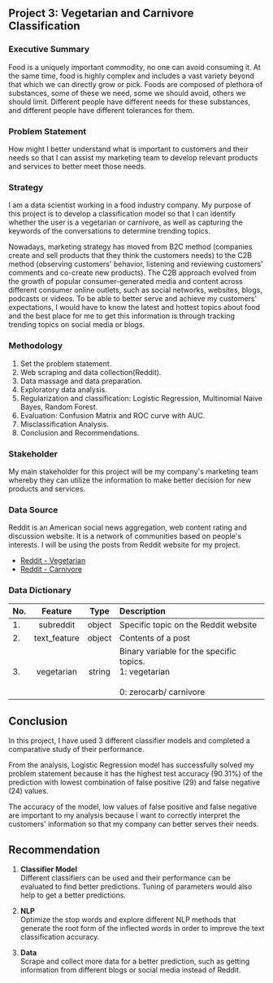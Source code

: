 ## Project 3: Vegetarian and Carnivore Classification

### Executive Summary
Food is a uniquely important commodity, no one can avoid consuming it. At the same time, food is highly complex and includes a vast variety beyond that which we can directly grow or pick. Foods are composed of plethora of substances, some of these we need, some we should avoid, others we should limit. Different people have different needs for these substances, and different people have different tolerances for them.

### Problem Statement
How might I better understand what is important to customers and their needs so that I can assist my marketing team to develop relevant products and services to better meet those needs.

### Strategy
I am a data scientist working in a food industry company. My purpose of this project is to develop a classification model so that I can identify whether the user is a vegetarian or carnivore, as well as capturing the keywords of the conversations to determine trending topics.

Nowadays, marketing strategy has moved from B2C method (companies create and sell products that they think the customers needs) to the C2B method (observing customers' behavior, listening and reviewing customers' comments and co-create new products). The C2B approach evolved from the growth of popular consumer-generated media and content across different consumer online outlets, such as social networks, websites, blogs, podcasts or videos. To be able to better serve and achieve my customers' expectations, I would have to know the latest and hottest topics about food and the best place for me to get this information is through tracking trending topics on social media or blogs.

### Methodology
1. Set the problem statement.
2. Web scraping and data collection(Reddit).
3. Data massage and data preparation.
4. Exploratory data analysis.
5. Regularization and classification: Logistic Regression, Multinomial Naive Bayes, Random Forest.
6. Evaluation: Confusion Matrix and ROC curve with AUC.
7. Misclassification Analysis.
8. Conclusion and Recommendations.

### Stakeholder
My main stakeholder for this project will be my company's marketing team whereby they can utilize the information to make better decision for new products and services.

### Data Source
Reddit is an American social news aggregation, web content rating and discussion website. It is a network of communities based on people's interests. I will be using the posts from Reddit website for my project.

- [Reddit - Vegetarian](https://www.reddit.com/r/vegetarian/)
- [Reddit - Carnivore](https://www.reddit.com/r/zerocarb)

### Data Dictionary

|No.| Feature| Type | Description|
|:--|:---:|:--:|:---|
|1.| subreddit| object| Specific topic on the Reddit website|
|2.| text_feature| object| Contents of a post|
|3.| vegetarian| string| Binary variable for the specific topics. <br> 1: vegetarian </br> <br> 0: zerocarb/ carnivore </br>|

## Conclusion

In this project, I have used 3 different classifier models and completed a comparative study of their performance. 

From the analysis, Logistic Regression model has successfully solved my problem statement because it has the highest test accuracy (90.31%) of the prediction with lowest combination of false positive (29) and false negative (24) values. 

The accuracy of the model, low values of false positive and false negative are important to my analysis because I want to correctly interpret the customers' information so that my company can better serves their needs.

## Recommendation
1. __Classifier Model__ <br> Different classifiers can be used and their performance can be evaluated to find better predictions. Tuning of parameters would also help to get a better predictions. </br>


2. __NLP__ <br>Optimize the stop words and explore different NLP methods that generate the root form of the inflected words in order to improve the text classification accuracy. </br>


3. __Data__ <br>Scrape and collect more data for a better prediction, such as getting information from different blogs or social media instead of Reddit. </br>